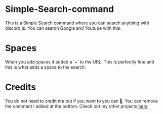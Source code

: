 # Simple-Search-command

This is a Simple Search command where you can search anything with discord.js. 
You can search Google and Youtube with this. 

# Spaces

When you add spaces it added a '+' to the URL. This is perfectly fine and this
is what adds a space to the search.

# Credits

You do not need to credit me but if you want to you can 🙂. You  can remove the
comment I added at the bottom. Check out my other projects [here](https://github.com/KK-Designs) 
